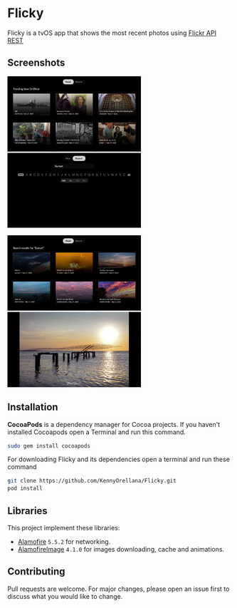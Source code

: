# Flicky

Flicky is a tvOS app that shows the most recent photos using [Flickr API REST](https://www.flickr.com/services/api/)

## Screenshots
<img src="https://raw.githubusercontent.com/KennyOrellana/Assets/flickr/home.jpg?sanitize=true&raw=true" data-canonical-src="https://raw.githubusercontent.com/KennyOrellana/Assets/flickr/home.jpg?sanitize=true&raw=true" width="300" />    <img src="https://raw.githubusercontent.com/KennyOrellana/Assets/flickr/search.jpg?sanitize=true&raw=true" data-canonical-src="https://raw.githubusercontent.com/KennyOrellana/Assets/flickr/search.jpg?sanitize=true&raw=true" width="300" />

<img src="https://raw.githubusercontent.com/KennyOrellana/Assets/flickr/search_results.jpg?sanitize=true&raw=true" data-canonical-src="https://raw.githubusercontent.com/KennyOrellana/Assets/flickr/search_results.jpg?sanitize=true&raw=true" width="300" />    <img src="https://raw.githubusercontent.com/KennyOrellana/Assets/flickr/details.jpg?sanitize=true&raw=true" data-canonical-src="https://raw.githubusercontent.com/KennyOrellana/Assets/flickr/details.jpg?sanitize=true&raw=true" width="300" />

## Installation
**CocoaPods** is a dependency manager for Cocoa projects. If you haven't installed Cocoapods open a Terminal and run this command.
```bash
sudo gem install cocoapods
```

For downloading Flicky and its dependencies open a terminal and run these command
```bash
git clone https://github.com/KennyOrellana/Flicky.git
pod install
```

## Libraries
This project implement these libraries:
- [Alamofire](https://github.com/Alamofire/Alamofire) `5.5.2` for networking.
- [AlamofireImage](https://github.com/Alamofire/AlamofireImage) `4.1.0` for images downloading, cache and animations. 

## Contributing
Pull requests are welcome. For major changes, please open an issue first to discuss what you would like to change.
